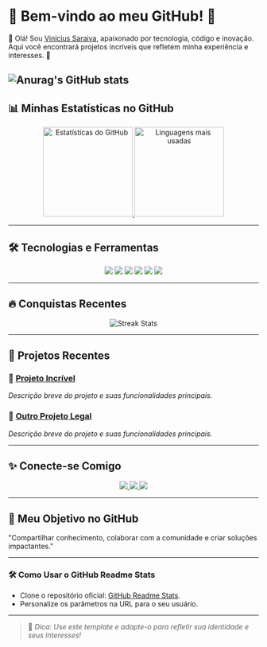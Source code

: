 # 🌟 **Bem-vindo ao meu GitHub!** 🌟  
👋 Olá! Sou [Vinícius Saraiva](https://github.com/vns140), apaixonado por tecnologia, código e inovação. Aqui você encontrará projetos incríveis que refletem minha experiência e interesses. 🚀  


![Anurag's GitHub stats](https://github-readme-stats.vercel.app/api?username=vns140&theme=dark&show_icons=true)
---

## 📊 **Minhas Estatísticas no GitHub**  

<p align="center">
  <a href="https://github.com/seu-usuario">
    <img height="180em" src="https://github-readme-stats.vercel.app/api?username=seu-usuario&show_icons=true&theme=radical&hide_border=true&count_private=true" alt="Estatísticas do GitHub" />
    <img height="180em" src="https://github-readme-stats.vercel.app/api/top-langs/?username=seu-usuario&layout=compact&theme=radical&hide_border=true" alt="Linguagens mais usadas" />
  </a>
</p>  

---

## 🛠️ **Tecnologias e Ferramentas**  
<p align="center">
  <img src="https://img.shields.io/badge/-JavaScript-F7DF1E?logo=javascript&logoColor=000&style=for-the-badge" />
  <img src="https://img.shields.io/badge/-TypeScript-3178C6?logo=typescript&logoColor=FFF&style=for-the-badge" />
  <img src="https://img.shields.io/badge/-Node.js-339933?logo=node.js&logoColor=FFF&style=for-the-badge" />
  <img src="https://img.shields.io/badge/-React-61DAFB?logo=react&logoColor=000&style=for-the-badge" />
  <img src="https://img.shields.io/badge/-Docker-2496ED?logo=docker&logoColor=FFF&style=for-the-badge" />
  <img src="https://img.shields.io/badge/-AWS-232F3E?logo=amazon-aws&logoColor=FFF&style=for-the-badge" />
</p>  

---

## 🔥 **Conquistas Recentes**  
<p align="center">
  <img src="https://github-readme-streak-stats.herokuapp.com/?user=seu-usuario&theme=radical&hide_border=true" alt="Streak Stats" />
</p>  

---

## 💼 **Projetos Recentes**  

### 🔷 [Projeto Incrível](https://github.com/seu-usuario/projeto-incrivel)  
*Descrição breve do projeto e suas funcionalidades principais.*  

### 🔶 [Outro Projeto Legal](https://github.com/seu-usuario/outro-projeto)  
*Descrição breve do projeto e suas funcionalidades principais.*  

---

## ✨ **Conecte-se Comigo**  

<p align="center">
  <a href="https://www.linkedin.com/in/seu-perfil/" target="_blank">
    <img src="https://img.shields.io/badge/-LinkedIn-0A66C2?style=for-the-badge&logo=linkedin&logoColor=white" />
  </a>
  <a href="mailto:seuemail@email.com">
    <img src="https://img.shields.io/badge/-Email-EA4335?style=for-the-badge&logo=gmail&logoColor=white" />
  </a>
  <a href="https://twitter.com/seu-usuario" target="_blank">
    <img src="https://img.shields.io/badge/-Twitter-1DA1F2?style=for-the-badge&logo=twitter&logoColor=white" />
  </a>
</p>  

---

## 🌟 **Meu Objetivo no GitHub**  
"Compartilhar conhecimento, colaborar com a comunidade e criar soluções impactantes."  

---

### 🛠️ **Como Usar o GitHub Readme Stats**  
- Clone o repositório oficial: [GitHub Readme Stats](https://github.com/anuraghazra/github-readme-stats).  
- Personalize os parâmetros na URL para o seu usuário.  

---

> 🔗 *Dica: Use este template e adapte-o para refletir sua identidade e seus interesses!*  
